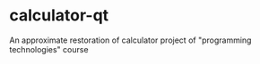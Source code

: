 # calculator-qt
An approximate restoration of calculator project of "programming technologies" course
